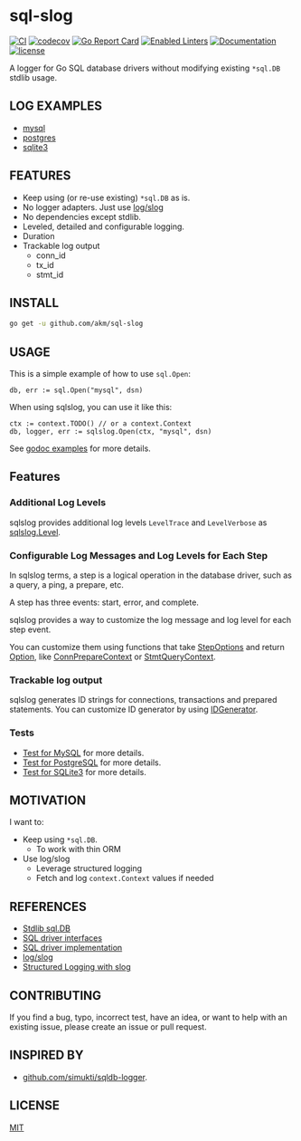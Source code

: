 # sql-slog

[![CI](https://github.com/akm/sql-slog/actions/workflows/ci.yml/badge.svg)](https://github.com/akm/sql-slog/actions/workflows/ci.yml)
[![codecov](https://codecov.io/github/akm/sql-slog/graph/badge.svg?token=9BcanbSLut)](https://codecov.io/github/akm/sql-slog)
[![Go Report Card](https://goreportcard.com/badge/github.com/akm/sql-slog)](https://goreportcard.com/report/github.com/akm/sql-slog)
[![Enabled Linters](https://img.shields.io/badge/dynamic/yaml?url=https%3A%2F%2Fraw.githubusercontent.com%2Fakm%2Fsql-slog%2Frefs%2Fheads%2Fmain%2F.project.yaml&query=%24.linters&label=enabled%20linters&color=%2317AFC2)](.golangci.yml)
[![Documentation](https://img.shields.io/badge/go.dev-reference-007d9c?logo=go&logoColor=white&style=flat-square)](https://pkg.go.dev/github.com/akm/sql-slog)
[![license](https://img.shields.io/github/license/akm/sql-slog)](./LICENSE)

A logger for Go SQL database drivers without modifying existing `*sql.DB` stdlib usage.

## LOG EXAMPLES

- [mysql](./examples/logs-mysql/results)
- [postgres](./examples/logs-postgres/results)
- [sqlite3](./examples/logs-sqlite3/results)

## FEATURES

- Keep using (or re-use existing) `*sql.DB` as is.
- No logger adapters. Just use [log/slog](https://pkg.go.dev/log/slog)
- No dependencies except stdlib.
- Leveled, detailed and configurable logging.
- Duration
- Trackable log output
  - conn_id
  - tx_id
  - stmt_id

## INSTALL

```sh
go get -u github.com/akm/sql-slog
```

## USAGE

This is a simple example of how to use `sql.Open`:

```golang
db, err := sql.Open("mysql", dsn)
```

When using sqlslog, you can use it like this:

```golang
ctx := context.TODO() // or a context.Context
db, logger, err := sqlslog.Open(ctx, "mysql", dsn)
```

See [godoc examples](https://pkg.go.dev/github.com/akm/sql-slog#example-Open) for more details.

## Features

### Additional Log Levels

sqlslog provides additional log levels `LevelTrace` and `LevelVerbose` as [sqlslog.Level](https://pkg.go.dev/github.com/akm/sql-slog#Level).

### Configurable Log Messages and Log Levels for Each Step

In sqlslog terms, a step is a logical operation in the database driver, such as a query, a ping, a prepare, etc.

A step has three events: start, error, and complete.

sqlslog provides a way to customize the log message and log level for each step event.

You can customize them using functions that take [StepOptions](https://pkg.go.dev/github.com/akm/sql-slog#StepOptions) and return [Option](https://pkg.go.dev/github.com/akm/sql-slog#Option), like [ConnPrepareContext](https://pkg.go.dev/github.com/akm/sql-slog#ConnPrepareContext) or [StmtQueryContext](https://pkg.go.dev/github.com/akm/sql-slog#StmtQueryContext).

### Trackable log output

sqlslog generates ID strings for connections, transactions and prepared statements.
You can customize ID generator by using [IDGenerator](https://pkg.go.dev/github.com/akm/sql-slog#IDGenerator).

### Tests

- [Test for MySQL](https://github.com/akm/sql-slog/blob/3f72cc68aefa9ac05b031d865dbdaec8a361c2c9/tests/mysql/low_level_with_context_test.go) for more details.
- [Test for PostgreSQL](https://github.com/akm/sql-slog/blob/3f72cc68aefa9ac05b031d865dbdaec8a361c2c9/tests/postgres/low_level_with_context_test.go) for more details.
- [Test for SQLite3](https://github.com/akm/sql-slog/blob/3f72cc68aefa9ac05b031d865dbdaec8a361c2c9/tests/sqlite3/low_level_without_context_test.go) for more details.

## MOTIVATION

I want to:

- Keep using `*sql.DB`.
  - To work with thin ORM
- Use log/slog
  - Leverage structured logging
  - Fetch and log `context.Context` values if needed

## REFERENCES

- [Stdlib sql.DB](https://github.com/golang/go/blob/master/src/database/sql/sql.go)
- [SQL driver interfaces](https://github.com/golang/go/blob/master/src/database/sql/driver/driver.go)
- [SQL driver implementation](https://go.dev/wiki/SQLDrivers)
- [log/slog](https://pkg.go.dev/log/slog)
- [Structured Logging with slog](https://go.dev/blog/slog)

## CONTRIBUTING

If you find a bug, typo, incorrect test, have an idea, or want to help with an existing issue, please create an issue or pull request.

## INSPIRED BY

- [github.com/simukti/sqldb-logger](https://github.com/simukti/sqldb-logger).

## LICENSE

[MIT](./LICENSE)
